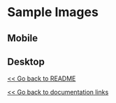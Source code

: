 <!-- put sample images here -->

# Sample Images

## Mobile

<!-- <img src="https://res.cloudinary.com/rammina/image/upload/v1627894282/629454c34b23ca4c3aa7b955a92b79fd_myp23p.png" width="280" alt=""/> -->

## Desktop

<!-- <img src="https://res.cloudinary.com/rammina/image/upload/v1627894035/7aa64009f8b9bf93654598720dc76f4e_wkii29.png" width="900" alt=""/> -->

[<< Go back to README]()

[<< Go back to documentation links]()
